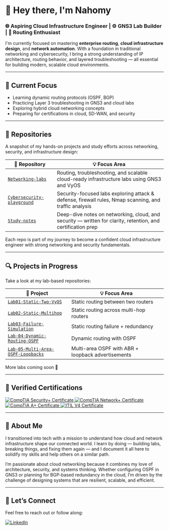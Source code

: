 # 👋 Hey there, I'm Nahomy 

### 🌐 Aspiring Cloud Infrastructure Engineer | ⚙️ GNS3 Lab Builder | 🔀 Routing Enthusiast

I'm currently focused on mastering **enterprise routing**, **cloud infrastructure design**, and **network automation**. With a foundation in traditional networking and cybersecurity, I bring a strong understanding of IP architecture, routing behavior, and layered troubleshooting — all essential for building modern, scalable cloud environments.

---

## 🚀 Current Focus

-  Learning dynamic routing protocols (OSPF, BGP)
-  Practicing Layer 3 troubleshooting in GNS3 and cloud labs
-  Exploring hybrid cloud networking concepts
-  Preparing for certifications in cloud, SD-WAN, and security

---

## 📂 Repositories

A snapshot of my hands-on projects and study efforts across networking, security, and infrastructure design:

| 🔗 Repository | 💡 Focus Area |
|---------------|---------------|
| [`Networking-labs`](https://github.com/nahomyOvanna/Networking-labs) | Routing, troubleshooting, and scalable cloud-ready infrastructure labs using GNS3 and VyOS |
| [`Cybersecurity-playground`](https://github.com/nahomyOvanna/Cybersecurity-playground/tree/main) | Security-focused labs exploring attack & defense, firewall rules, Nmap scanning, and traffic analysis |
| [`Study-notes`](https://github.com/nahomyOvanna/Study-notes) | Deep-dive notes on networking, cloud, and security — written for clarity, retention, and certification prep |

Each repo is part of my journey to become a confident cloud infrastructure engineer with strong networking and security fundamentals.

---

## 🔍 Projects in Progress

Take a look at my lab-based repositories:

| 🔗 Project | 💡 Focus Area |
|-----------|---------------|
| [`Lab01-Static-Two-VyOS`](https://github.com/nahomyOvanna/Networking-labs/blob/main/Lab01-Static-Two-VyOS/README.md) | Static routing between two routers |
| [`Lab02-Static-Multihop`](https://github.com/nahomyOvanna/Networking-labs/blob/main/Lab-02-Staticrouting-Multi-hop-VyOS/README.md) | Static routing across multi-hop routers |
| [`Lab03-Failure-Simulation`](https://github.com/nahomyOvanna/Networking-labs/blob/main/Lab-03-Failure-Simulation/README.md) | Static routing failure + redundancy |
| [`Lab-04-Dynamic-Routing-OSPF`](https://github.com/nahomyOvanna/Networking-labs/blob/main/Lab-04-Dynamic-Routing-OSPF/README.md)  | Dynamic routing with OSPF |
| [`Lab-05-Multi-Area-OSPF-Loopbacks`](https://github.com/nahomyOvanna/Networking-labs/blob/main/Lab-05-Multi-Area-OSPF-Loopbacks/README.md) | Multi-area OSPF with ABR + loopback advertisements |

More labs coming soon 🚧

---

## 📜 Verified Certifications

<div>
<a href="https://github.com/nahomyOvanna/nahomyOvanna/blob/main/CompTIA%20Security%2B%20ce%20certificate.pdf" target="_blank">
  <img src="https://img.shields.io/badge/-CompTIA%20Security%2B-FF0000?&style=for-the-badge&logo=CompTIA&logoColor=white" alt="CompTIA Security+ Certificate"/>
</a>
<a href="https://github.com/nahomyOvanna/nahomyOvanna/blob/main/CompTIA%20Network%2B%20ce%20certificate.pdf" target="_blank">
  <img src="https://img.shields.io/badge/-CompTIA%20Network%2B-00A3E0?&style=for-the-badge&logo=CompTIA&logoColor=white" alt="CompTIA Network+ Certificate"/>
</a>
<a href="https://github.com/nahomyOvanna/nahomyOvanna/blob/main/CompTIA%20A%2B%20ce%20certificate.pdf" target="_blank">
  <img src="https://img.shields.io/badge/-CompTIA%20A%2B-0098D4?&style=for-the-badge&logo=CompTIA&logoColor=white" alt="CompTIA A+ Certificate"/>
</a>
<a href="https://github.com/nahomyOvanna/nahomyOvanna/blob/main/ITIL%20cert.pdf" target="_blank">
  <img src="https://img.shields.io/badge/-ITIL%20V4-003F6C?&style=for-the-badge&logo=itil&logoColor=white" alt="ITIL V4 Certificate"/>
</a>
</div>

---

## 🌱 About Me

I transitioned into tech with a mission to understand how cloud and network infrastructure shape our connected world. I learn by doing — building labs, breaking things, and fixing them again — and I document it all here to solidify my skills and help others on a similar path.

I’m passionate about cloud networking because it combines my love of architecture, security, and systems thinking. Whether configuring OSPF in GNS3 or planning for BGP-based redundancy in the cloud, I’m driven by the challenge of designing systems that are resilient, scalable, and efficient.





---

## 🤝 Let’s Connect

Feel free to reach out or follow along:

[![LinkedIn](https://img.shields.io/badge/-LinkedIn-0072b1?style=flat&logo=linkedin&logoColor=white)](https://www.linkedin.com/in/nahomy-ovanna-06bbb6267)

